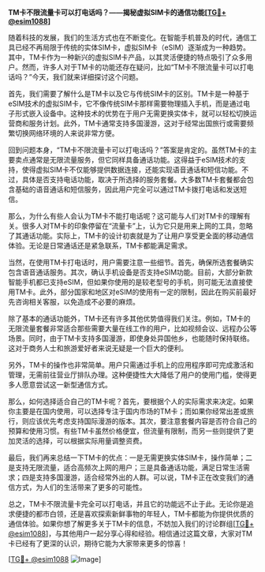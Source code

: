 **TM卡不限流量卡可以打电话吗？——揭秘虚拟SIM卡的通信功能[[TG💪+ @esim1088](https://t.me/s/esim1088)]**

随着科技的发展，我们的生活方式也在不断变化。在智能手机普及的时代，通信工具已经不再局限于传统的实体SIM卡，虚拟SIM卡（eSIM）逐渐成为一种趋势。其中，TM卡作为一种新兴的虚拟SIM卡产品，以其灵活便捷的特点吸引了众多用户。然而，许多人对于TM卡的功能还存在疑问，比如“TM卡不限流量卡可以打电话吗？”今天，我们就来详细探讨这个问题。

首先，我们需要了解什么是TM卡以及它与传统SIM卡的区别。TM卡是一种基于eSIM技术的虚拟SIM卡，它不像传统SIM卡那样需要物理插入手机，而是通过电子形式嵌入设备中。这种技术的优势在于用户无需更换实体卡，就可以轻松切换运营商和服务计划。此外，TM卡通常支持多国漫游，这对于经常出国旅行或需要频繁切换网络环境的人来说非常方便。

回到问题本身，“TM卡不限流量卡可以打电话吗？”答案是肯定的。虽然TM卡的主要卖点通常是无限流量服务，但它同样具备通话功能。这得益于eSIM技术的支持，使得虚拟SIM卡不仅能够提供数据连接，还能实现语音通话和短信功能。不过，具体是否支持电话功能，取决于所选择的服务套餐。大多数TM卡套餐都会包含基础的语音通话和短信服务，因此用户完全可以通过TM卡拨打电话和发送短信。

那么，为什么有些人会认为TM卡不能打电话呢？这可能与人们对TM卡的理解有关。很多人对TM卡的印象停留在“流量卡”上，认为它只是用来上网的工具，忽略了其通话功能。实际上，TM卡的设计初衷就是为了让用户享受更全面的移动通信体验。无论是日常通话还是紧急联系，TM卡都能满足需求。

当然，在使用TM卡打电话时，用户需要注意一些细节。首先，确保所选套餐确实包含语音通话服务。其次，确认手机设备是否支持eSIM功能。目前，大部分新款智能手机都已支持eSIM，但如果你使用的是较老型号的手机，则可能无法直接使用TM卡。此外，部分国家和地区对eSIM的使用有一定的限制，因此在购买前最好先咨询相关客服，以免造成不必要的麻烦。

除了基本的通话功能外，TM卡还有许多其他优势值得我们关注。例如，TM卡的无限流量套餐非常适合那些需要大量在线工作的用户，比如视频会议、远程办公等场景。同时，由于TM卡支持多国漫游，即使身处异国他乡，也能随时保持联络。这对于商务人士和旅游爱好者来说无疑是一个巨大的便利。

另外，TM卡的操作也非常简单。用户只需通过手机上的应用程序即可完成激活和管理，无需前往营业厅排队办理。这种便捷性大大降低了用户的使用门槛，使得更多人愿意尝试这一新型通信方式。

那么，如何选择适合自己的TM卡呢？首先，要根据个人的实际需求来决定。如果你主要是在国内使用，可以选择专注于国内市场的TM卡；而如果你经常出差或旅行，则应该优先考虑支持国际漫游的版本。其次，要注意套餐内容是否符合自己的预算和使用习惯。有些TM卡虽然价格便宜，但流量有限制，而另一些则提供了更加灵活的选择，可以根据实际用量调整资费。

最后，我们再来总结一下TM卡的优点：一是无需更换实体SIM卡，操作简单；二是支持无限流量，适合高频次上网的用户；三是具备通话功能，满足日常生活需求；四是支持多国漫游，适合经常外出的人群。可以说，TM卡正在改变我们的通信方式，为人们的生活带来了更多的可能性。

总之，TM卡不限流量卡完全可以打电话，并且它的功能远不止于此。无论你是追求便捷的都市白领，还是喜欢探索新鲜事物的年轻人，TM卡都能为你提供优质的通信体验。如果你想了解更多关于TM卡的信息，不妨加入我们的讨论群组[[TG💪+ @esim1088](https://t.me/s/esim1088)]，与其他用户一起分享心得和经验。相信通过这篇文章，大家对TM卡已经有了更深的认识，期待它能为大家带来更多的惊喜！

[[TG💪+ @esim1088](https://t.me/s/esim1088) ![Image](https://i.postimg.cc/4NQfJmqS/Snipaste-2025-05-13-00-14-12.png)]